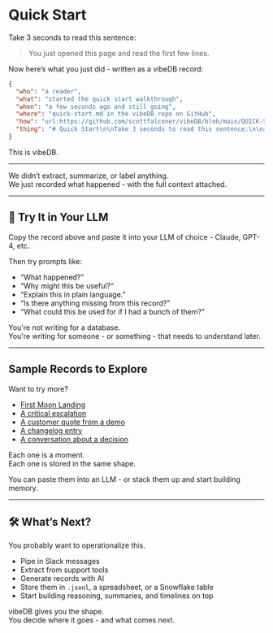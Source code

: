 # Quick Start

Take 3 seconds to read this sentence:

> You just opened this page and read the first few lines.

Now here’s what you just did - written as a vibeDB record:

```json
{
  "who": "a reader",
  "what": "started the quick start walkthrough",
  "when": "a few seconds ago and still going",
  "where": "quick-start.md in the vibeDB repo on GitHub",
  "how": "url:https://github.com/scottfalconer/vibeDB/blob/main/QUICK-START.md",
  "thing": "# Quick Start\n\nTake 3 seconds to read this sentence:\n\n> You just opened this page and read the first few lines.\n\nNow here’s what you just did - written as a vibeDB record:"
}
```

This is vibeDB.

---

We didn’t extract, summarize, or label anything.  
We just recorded what happened - with the full context attached.

---

## 🧠 Try It in Your LLM

Copy the record above and paste it into your LLM of choice - Claude, GPT-4, etc.

Then try prompts like:

- “What happened?”  
- “Why might this be useful?”  
- “Explain this in plain language.”  
- “Is there anything missing from this record?”  
- “What could this be used for if I had a bunch of them?”

You're not writing for a database.  
You're writing for someone - or something - that needs to understand later.

---

## Sample Records to Explore

Want to try more?

- [First Moon Landing](./samples/moon-landing.json)  
- [A critical escalation](./samples/escalation.json)  
- [A customer quote from a demo](./samples/demo-quote.json)  
- [A changelog entry](./samples/changelog.json)  
- [A conversation about a decision](./samples/internal-decision.json)

Each one is a moment.  
Each one is stored in the same shape.

You can paste them into an LLM - or stack them up and start building memory.

---

## 🛠️ What’s Next?

You probably want to operationalize this.

- Pipe in Slack messages  
- Extract from support tools  
- Generate records with AI  
- Store them in `.jsonl`, a spreadsheet, or a Snowflake table  
- Start building reasoning, summaries, and timelines on top

vibeDB gives you the shape.  
You decide where it goes - and what comes next.
